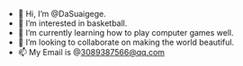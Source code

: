 - 👋 Hi, I’m @DaSuaigege.
- 👀 I’m interested in basketball.
- 🌱 I’m currently learning how to play computer games well.
- 💞️ I’m looking to collaborate on making the world beautiful.
- 📫 My Email is @3089387566@qq.com

<!---
DaSuaigege/DaSuaigege is a ✨ special ✨ repository because its `README.md` (this file) appears on your GitHub profile.
You can click the Preview link to take a look at your changes.
--->
